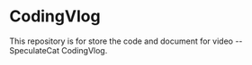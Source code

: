 # CodingVlog
This repository is for store the code and document for video -- SpeculateCat CodingVlog.
